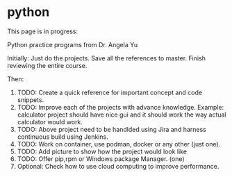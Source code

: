 # python

This page is in progress: 

Python practice programs from Dr. Angela Yu

Initially:
 Just do the projects.
 Save all the references to master.
 Finish reviewing the entire course.
 
 Then:
 1. TODO: Create a quick reference for important concept and code snippets.
 2. TODO: Improve each of the projects with advance knowledge. Example: calculator project should have nice gui and it should work the way actual 
          calculator would work.
 3. TODO: Above project need to be handlded using Jira and harness continuous build using Jenkins.
 4. TODO: Work on container, use podman, docker or any other (just one).
 5. TODO: Add picture to show how the project would look like
 6. TODO: Offer pip,rpm or Windows package Manager. (one)
 7. Optional: Check how to use cloud computing to improve performance.
